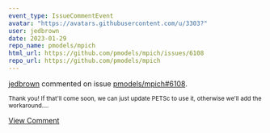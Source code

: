 ```yaml
---
event_type: IssueCommentEvent
avatar: "https://avatars.githubusercontent.com/u/3303?"
user: jedbrown
date: 2023-01-29
repo_name: pmodels/mpich
html_url: https://github.com/pmodels/mpich/issues/6108
repo_url: https://github.com/pmodels/mpich
---
```


<a href='https://github.com/jedbrown' target='_blank'>jedbrown</a> commented on issue <a href='https://github.com/pmodels/mpich/issues/6108' target='_blank'>pmodels/mpich#6108</a>.

<small>Thank you! If that'll come soon, we can just update PETSc to use it, otherwise we'll add the workaround....</small>

<a href='https://github.com/pmodels/mpich/issues/6108' target='_blank'>View Comment</a>